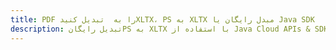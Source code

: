 ---title: PDF را به  تبدیل کنیدXLTX، PS به XLTX مبدل رایگان یا Java SDKdescription: تبدیل رایگانPS به XLTX با استفاده از Java Cloud APIs & SDK همچنین اسناد PDF را در Cloud ایجاد، ویرایش و رندر کنید.---